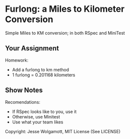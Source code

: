 Furlong: a Miles to Kilometer Conversion
====================================================

Simple Miles to KM conversion; in both RSpec and MiniTest

Your Assignment
---------------
Homework:

* Add a furlong to km method
* 1 furlong = 0.201168 kilometers


Show Notes
-----------

Recomendations:

 * If RSpec looks like to you, use it
 * Otherwise, use Minitest
 * Use what your team likes

Copyright: Jesse Wolgamott, MIT License (See LICENSE)
